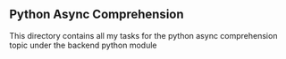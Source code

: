 ## Python Async Comprehension
This directory contains all my tasks for the python async comprehension
topic under the backend python module